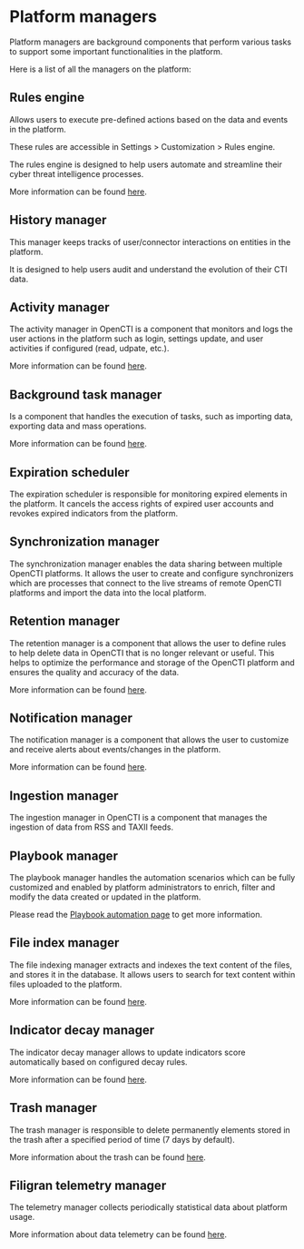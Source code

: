 # Platform managers

Platform managers are background components that perform various tasks to support some important functionalities in the platform.

Here is a list of all the managers on the platform:

## Rules engine

Allows users to execute pre-defined actions based on the data and events in the platform.

These rules are accessible in Settings > Customization > Rules engine.

The rules engine is designed to help users automate and streamline their cyber threat intelligence processes.

More information can be found [here](../administration/reasoning.md).

## History manager

This manager keeps tracks of user/connector interactions on entities in the platform.

It is designed to help users audit and understand the evolution of their CTI data.

## Activity manager

The activity manager in OpenCTI is a component that monitors and logs the user actions in the platform such as login, settings update, and user activities if configured (read, udpate, etc.).

More information can be found [here](../administration/audit/overview.md).

## Background task manager

Is a component that handles the execution of tasks, such as importing data, exporting data and mass operations.

More information can be found [here](../usage/background-tasks.md).

## Expiration scheduler

The expiration scheduler is responsible for monitoring expired elements in the platform.
It cancels the access rights of expired user accounts and revokes expired indicators from the platform.

## Synchronization manager

The synchronization manager enables the data sharing between multiple OpenCTI platforms. 
It allows the user to create and configure synchronizers which are processes that connect to the live streams of remote OpenCTI platforms and import the data into the local platform. 

## Retention manager

The retention manager is a component that allows the user to define rules to help delete data in OpenCTI that is no longer relevant or useful. This helps to optimize the performance and storage of the OpenCTI platform and ensures the quality and accuracy of the data.

More information can be found [here](../administration/retentions.md).

## Notification manager

The notification manager is a component that allows the user to customize and receive alerts about events/changes in the platform.

More information can be found [here](../usage/notifications.md).

## Ingestion manager

The ingestion manager in OpenCTI is a component that manages the ingestion of data from RSS and TAXII feeds.

## Playbook manager

The playbook manager handles the automation scenarios which can be fully customized and enabled by platform administrators to enrich, filter and modify the data created or updated in the platform.

Please read the [Playbook automation page](../usage/automation.md) to get more information.

## File index manager

The file indexing manager extracts and indexes the text content of the files, and stores it in the database.
It allows users to search for text content within files uploaded to the platform.

More information can be found [here](../administration/file-indexing.md).

## Indicator decay manager

The indicator decay manager allows to update indicators score automatically based on configured decay rules.

More information can be found [here](../administration/decay-rules.md).

## Trash manager

The trash manager is responsible to delete permanently elements stored in the trash after a specified period of time (7 days by default).

More information about the trash can be found [here](../usage/delete-restore.md).

## Filigran telemetry manager

The telemetry manager collects periodically statistical data about platform usage.

More information about data telemetry can be found [here](../reference/usage-telemetry.md).